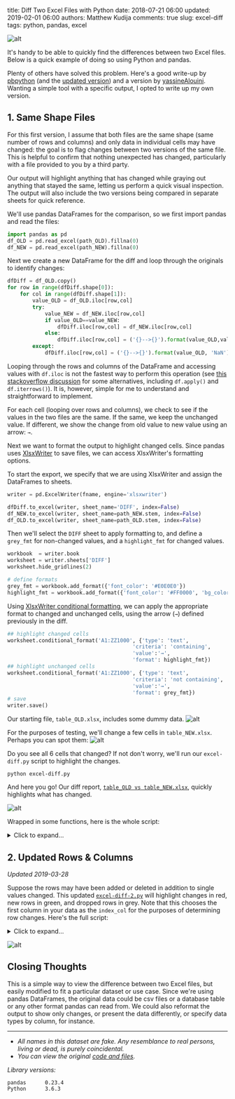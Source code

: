 title:  Diff Two Excel Files with Python
date: 2018-07-21 06:00
updated: 2019-02-01 06:00
authors: Matthew Kudija
comments: true
slug: excel-diff
tags: python, pandas, excel


<!-- PELICAN_BEGIN_SUMMARY -->

![alt]({filename}/downloads/code/excel-diff/images/excel-diff1.png)

It's handy to be able to quickly find the differences between two Excel files. Below is a quick example of doing so using Python and pandas. 

<!-- PELICAN_END_SUMMARY -->

Plenty of others have solved this problem. Here's a good write-up by [pbpython](http://pbpython.com/excel-diff-pandas.html) (and the [updated version](http://pbpython.com/excel-diff-pandas-update.html)) and a version by [yassineAlouini](https://gist.github.com/yassineAlouini/9b36ee91560445ce28b06733a362ced8). Wanting a simple tool with a specific output, I opted to write up my own version. 

## 1. Same Shape Files
For this first version, I assume that both files are the same shape (same number of rows and columns) and only data in individual cells may have changed: the goal is to flag changes between two versions of the same file. This is helpful to confirm that nothing unexpected has changed, particularly with a file provided to you by a third party.

Our output will highlight anything that has changed while graying out anything that stayed the same, letting us perform a quick visual inspection. The output will also include the two versions being compared in separate sheets for quick reference.

We'll use pandas DataFrames for the comparison, so we first import pandas and read the files:

```python
import pandas as pd
df_OLD = pd.read_excel(path_OLD).fillna(0)
df_NEW = pd.read_excel(path_NEW).fillna(0)
```

Next we create a new DataFrame for the diff and loop through the originals to identify changes:

```python
dfDiff = df_OLD.copy()
for row in range(dfDiff.shape[0]):
    for col in range(dfDiff.shape[1]):
        value_OLD = df_OLD.iloc[row,col]
        try:
            value_NEW = df_NEW.iloc[row,col]
            if value_OLD==value_NEW:
                dfDiff.iloc[row,col] = df_NEW.iloc[row,col]
            else:
                dfDiff.iloc[row,col] = ('{}-->{}').format(value_OLD,value_NEW)
        except:
            dfDiff.iloc[row,col] = ('{}-->{}').format(value_OLD, 'NaN')
```

Looping through the rows and columns of the DataFrame and accessing values with `df.iloc` is not the fastest way to perform this operation (see [this stackoverflow discussion](https://stackoverflow.com/questions/16476924/how-to-iterate-over-rows-in-a-dataframe-in-pandas) for some alternatives, including `df.apply()` and `df.iterrows()`). It is, however, simple for me to understand and straightforward to implement.

For each cell (looping over rows and columns), we check to see if the values in the two files are the same. If the same, we keep the unchanged value. If different, we show the change from old value to new value using an arrow: `→`. 

Next we want to format the output to highlight changed cells. Since pandas uses [XlsxWriter](https://xlsxwriter.readthedocs.io/working_with_pandas.html) to save files, we can access XlsxWriter's formatting options. 

To start the export, we specify that we are using XlsxWriter and assign the DataFrames to sheets.
```python
writer = pd.ExcelWriter(fname, engine='xlsxwriter')

dfDiff.to_excel(writer, sheet_name='DIFF', index=False)
df_NEW.to_excel(writer, sheet_name=path_NEW.stem, index=False)
df_OLD.to_excel(writer, sheet_name=path_OLD.stem, index=False)
```

Then we'll select the `DIFF` sheet to apply formatting to, and define a `grey_fmt` for non-changed values, and a `highlight_fmt` for changed values. 

```python
workbook  = writer.book
worksheet = writer.sheets['DIFF']
worksheet.hide_gridlines(2)

# define formats
grey_fmt = workbook.add_format({'font_color': '#E0E0E0'})
highlight_fmt = workbook.add_format({'font_color': '#FF0000', 'bg_color':'#B1B3B3'})
```

Using [XlsxWriter conditional formatting](https://xlsxwriter.readthedocs.io/working_with_conditional_formats.html), we can apply the appropriate format to changed and unchanged cells, using the arrow (`→`) defined previously in the diff.

```python
## highlight changed cells
worksheet.conditional_format('A1:ZZ1000', {'type': 'text',
                                        'criteria': 'containing',
                                        'value':'→',
                                        'format': highlight_fmt})
## highlight unchanged cells
worksheet.conditional_format('A1:ZZ1000', {'type': 'text',
                                        'criteria': 'not containing',
                                        'value':'→',
                                        'format': grey_fmt})
# save
writer.save()
```

Our starting file, `table_OLD.xlsx`, includes some dummy data. 
![alt]({filename}/downloads/code/excel-diff/images/table_OLD.png)

For the purposes of testing, we'll change a few cells in `table_NEW.xlsx`. Perhaps you can spot them:
![alt]({filename}/downloads/code/excel-diff/images/table_NEW.png)

Do you see all 6 cells that changed? If not don't worry, we'll run our `excel-diff.py` script to highlight the changes.
```
python excel-diff.py
```

And here you go! Our diff report, [`table_OLD vs table_NEW.xlsx`](https://github.com/mkudija/blog/blob/master/content/downloads/code/excel-diff/table_OLD%20vs%20table_NEW.xlsx), quickly highlights what has changed.

![alt]({filename}/downloads/code/excel-diff/images/diff.png)

Wrapped in some functions, here is the whole script:

<details>
	<summary>Click to expand...</summary>

[`excel-diff.py`](https://github.com/mkudija/blog/blob/master/content/downloads/code/excel-diff/excel-diff.py)

```python
import pandas as pd
from pathlib import Path


def excel_diff(path_OLD, path_NEW):

    df_OLD = pd.read_excel(path_OLD).fillna(0)
    df_NEW = pd.read_excel(path_NEW).fillna(0)

    # Perform Diff
    dfDiff = df_OLD.copy()
    for row in range(dfDiff.shape[0]):
        for col in range(dfDiff.shape[1]):
            value_OLD = df_OLD.iloc[row,col]
            try:
                value_NEW = df_NEW.iloc[row,col]
                if value_OLD==value_NEW:
                    dfDiff.iloc[row,col] = df_NEW.iloc[row,col]
                else:
                    dfDiff.iloc[row,col] = ('{}-->{}').format(value_OLD,value_NEW)
            except:
                dfDiff.iloc[row,col] = ('{}-->{}').format(value_OLD, 'NaN')

    # Save output and format
    fname = '{} vs {}.xlsx'.format(path_OLD.stem,path_NEW.stem)
    writer = pd.ExcelWriter(fname, engine='xlsxwriter')

    dfDiff.to_excel(writer, sheet_name='DIFF', index=False)
    df_NEW.to_excel(writer, sheet_name=path_NEW.stem, index=False)
    df_OLD.to_excel(writer, sheet_name=path_OLD.stem, index=False)

    # get xlsxwriter objects
    workbook  = writer.book
    worksheet = writer.sheets['DIFF']
    worksheet.hide_gridlines(2)

    # define formats
    date_fmt = workbook.add_format({'align': 'center', 'num_format': 'yyyy-mm-dd'})
    center_fmt = workbook.add_format({'align': 'center'})
    number_fmt = workbook.add_format({'align': 'center', 'num_format': '#,##0.00'})
    cur_fmt = workbook.add_format({'align': 'center', 'num_format': '$#,##0.00'})
    perc_fmt = workbook.add_format({'align': 'center', 'num_format': '0%'})
    grey_fmt = workbook.add_format({'font_color': '#E0E0E0'})
    highlight_fmt = workbook.add_format({'font_color': '#FF0000', 'bg_color':'#B1B3B3'})

    # set column width and format over columns
    # worksheet.set_column('J:AX', 5, number_fmt)

    # set format over range
    ## highlight changed cells
    worksheet.conditional_format('A1:ZZ1000', {'type': 'text',
                                            'criteria': 'containing',
                                            'value':'→',
                                            'format': highlight_fmt})
    ## highlight unchanged cells
    worksheet.conditional_format('A1:ZZ1000', {'type': 'text',
                                            'criteria': 'not containing',
                                            'value':'→',
                                            'format': grey_fmt})
    
    # save
    writer.save()
    print('Done.')


def main():
    path_OLD = Path('table_OLD.xlsx')
    path_NEW = Path('table_NEW.xlsx')

    excel_diff(path_OLD, path_NEW)


if __name__ == '__main__':
    main()
```

</details>

## 2. Updated Rows & Columns

*Updated 2019-03-28*

Suppose the rows may have been added or deleted in addition to single values changed. This updated [`excel-diff-2.py`](https://github.com/mkudija/blog/blob/master/content/downloads/code/excel-diff/excel-diff-2.py) will highlight changes in red, new rows in green, and dropped rows in grey. Note that this chooses the first column in your data as the `index_col` for the purposes of determining row changes. Here's the full script:

<details>
    <summary>Click to expand...</summary>

[`excel-diff-2.py`](https://github.com/mkudija/blog/blob/master/content/downloads/code/excel-diff/excel-diff-2.py)

```python
import pandas as pd
from pathlib import Path


def excel_diff(path_OLD, path_NEW, index_col):

    df_OLD = pd.read_excel(path_OLD, index_col=index_col).fillna(0)
    df_NEW = pd.read_excel(path_NEW, index_col=index_col).fillna(0)

    # Perform Diff
    dfDiff = df_NEW.copy()
    droppedRows = []
    newRows = []

    cols_OLD = df_OLD.columns
    cols_NEW = df_NEW.columns
    sharedCols = list(set(cols_OLD).intersection(cols_NEW))
    
    for row in dfDiff.index:
        if (row in df_OLD.index) and (row in df_NEW.index):
            for col in sharedCols:
                value_OLD = df_OLD.loc[row,col]
                value_NEW = df_NEW.loc[row,col]
                if value_OLD==value_NEW:
                    dfDiff.loc[row,col] = df_NEW.loc[row,col]
                else:
                    dfDiff.loc[row,col] = ('{}→{}').format(value_OLD,value_NEW)
        else:
            newRows.append(row)

    for row in df_OLD.index:
        if row not in df_NEW.index:
            droppedRows.append(row)
            dfDiff = dfDiff.append(df_OLD.loc[row,:])

    dfDiff = dfDiff.sort_index().fillna('')
    print(dfDiff)
    print('\nNew Rows:     {}'.format(newRows))
    print('Dropped Rows: {}'.format(droppedRows))

    # Save output and format
    fname = '{} vs {}.xlsx'.format(path_OLD.stem,path_NEW.stem)
    writer = pd.ExcelWriter(fname, engine='xlsxwriter')

    dfDiff.to_excel(writer, sheet_name='DIFF', index=True)
    df_NEW.to_excel(writer, sheet_name=path_NEW.stem, index=True)
    df_OLD.to_excel(writer, sheet_name=path_OLD.stem, index=True)

    # get xlsxwriter objects
    workbook  = writer.book
    worksheet = writer.sheets['DIFF']
    worksheet.hide_gridlines(2)
    worksheet.set_default_row(15)

    # define formats
    date_fmt = workbook.add_format({'align': 'center', 'num_format': 'yyyy-mm-dd'})
    center_fmt = workbook.add_format({'align': 'center'})
    number_fmt = workbook.add_format({'align': 'center', 'num_format': '#,##0.00'})
    cur_fmt = workbook.add_format({'align': 'center', 'num_format': '$#,##0.00'})
    perc_fmt = workbook.add_format({'align': 'center', 'num_format': '0%'})
    grey_fmt = workbook.add_format({'font_color': '#E0E0E0'})
    highlight_fmt = workbook.add_format({'font_color': '#FF0000', 'bg_color':'#B1B3B3'})
    new_fmt = workbook.add_format({'font_color': '#32CD32','bold':True})

    # set format over range
    ## highlight changed cells
    worksheet.conditional_format('A1:ZZ1000', {'type': 'text',
                                            'criteria': 'containing',
                                            'value':'→',
                                            'format': highlight_fmt})

    # highlight new/changed rows
    for row in range(dfDiff.shape[0]):
        if row+1 in newRows:
            worksheet.set_row(row+1, 15, new_fmt)
        if row+1 in droppedRows:
            worksheet.set_row(row+1, 15, grey_fmt)

    # save
    writer.save()
    print('\nDone.\n')


def main():
    path_OLD = Path('v1.xlsx')
    path_NEW = Path('v2.xlsx')

    # get index col from data
    df = pd.read_excel(path_NEW)
    index_col = df.columns[0]
    print('\nIndex column: {}\n'.format(index_col))

    excel_diff(path_OLD, path_NEW, index_col)


if __name__ == '__main__':
    main()
```
</details>

![alt]({filename}/downloads/code/excel-diff/images/excel-diff2.png)



## Closing Thoughts

This is a simple way to view the difference between two Excel files, but easily modified to fit a particular dataset or use case. Since we're using pandas DataFrames, the original data could be csv files or a database table or any other format pandas can read from. We could also reformat the output to show only changes, or present the data differently, or specify data types by column, for instance.


---

- *All names in this dataset are fake. Any resemblance to real persons, living or dead, is purely coincidental.*
- *You can view the original [code and files](https://github.com/mkudija/blog/tree/master/content/downloads/code/excel-diff).*

*Library versions:*
```
pandas      0.23.4
Python      3.6.3
```
